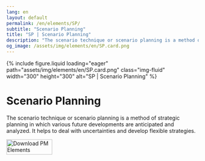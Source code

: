 ```yaml
---
lang: en
layout: default
permalink: /en/elements/SP/
subtitle: "Scenario Planning"
title: "SP | Scenario Planning"
description: "The scenario technique or scenario planning is a method of strategic planning in which various future developments are anticipated and analyzed. It helps to deal with uncertainties and develop flexible strategies."
og_image: /assets/img/elements/en/SP.card.png
---
```


{% include figure.liquid loading="eager" path="assets/img/elements/en/SP.card.png" class="img-fluid" width="300" height="300" alt="SP | Scenario Planning" %}

# Scenario Planning

The scenario technique or scenario planning is a method of strategic planning in which various future developments are anticipated and analyzed. It helps to deal with uncertainties and develop flexible strategies.

<a href="https://apps.apple.com/app/apple-store/id6738084498?pt=127441684&ct=website&mt=8">
  <img src="{{ "assets/img/en/appstore.png" | relative_url }}" width="120" height="40" alt="Download PM Elements">
</a>
